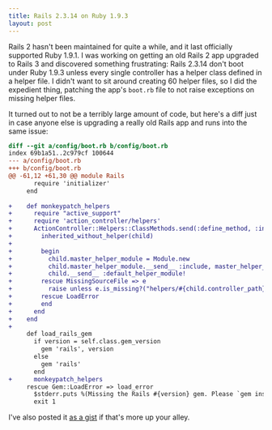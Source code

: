 ```yaml
---
title: Rails 2.3.14 on Ruby 1.9.3
layout: post
---
```

Rails 2 hasn't been maintained for quite a while, and it last officially supported Ruby 1.9.1. I was working on getting an old Rails 2 app upgraded to Rails 3 and discovered something frustrating: Rails 2.3.14 don't boot under Ruby 1.9.3 unless every single controller has a helper class defined in a helper file. I didn't want to sit around creating 60 helper files, so I did the expedient thing, patching the app's `boot.rb` file to not raise exceptions on missing helper files.

It turned out to not be a terribly large amount of code, but here's a diff just in case anyone else is upgrading a really old Rails app and runs into the same issue:

```diff
diff --git a/config/boot.rb b/config/boot.rb
index 69b1a51..2c979cf 100644
--- a/config/boot.rb
+++ b/config/boot.rb
@@ -61,12 +61,30 @@ module Rails
       require 'initializer'
     end
 
+    def monkeypatch_helpers
+      require "active_support"
+      require 'action_controller/helpers'
+      ActionController::Helpers::ClassMethods.send(:define_method, :inherited_with_helper) do |child|
+        inherited_without_helper(child)
+
+        begin
+          child.master_helper_module = Module.new
+          child.master_helper_module.__send__ :include, master_helper_module
+          child.__send__ :default_helper_module!
+        rescue MissingSourceFile => e
+          raise unless e.is_missing?("helpers/#{child.controller_path}_helper")
+        rescue LoadError
+        end
+      end
+    end
+
     def load_rails_gem
       if version = self.class.gem_version
         gem 'rails', version
       else
         gem 'rails'
       end
+      monkeypatch_helpers
     rescue Gem::LoadError => load_error
       $stderr.puts %(Missing the Rails #{version} gem. Please `gem install -v=#{version} rails`, update your RAILS_GEM_VERSION setting in config/environment.rb for the Rails version you do have installed, or comment out RAILS_GEM_VERSION to use the latest version installed.)
       exit 1
```

I've also posted it [as a gist](https://gist.github.com/2913560) if that's more up your alley.